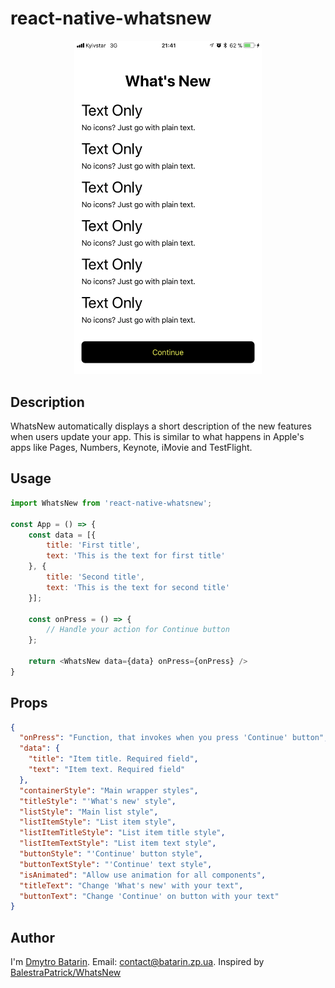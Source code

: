 # react-native-whatsnew

<p align="center"><img src ="example.png" width="300px"/></p>

## Description
WhatsNew automatically displays a short description of the new features when users update your app. This is similar to what happens in Apple's apps like Pages, Numbers, Keynote, iMovie and TestFlight.

## Usage
```js
import WhatsNew from 'react-native-whatsnew';

const App = () => {
	const data = [{
		title: 'First title',
		text: 'This is the text for first title'
	}, {
		title: 'Second title',
		text: 'This is the text for second title'
	}];
	
	const onPress = () => {
		// Handle your action for Continue button
	};
	
	return <WhatsNew data={data} onPress={onPress} />
}
```

## Props
```json
{
  "onPress": "Function, that invokes when you press 'Continue' button",
  "data": {
    "title": "Item title. Required field",
    "text": "Item text. Required field"
  },
  "containerStyle": "Main wrapper styles",
  "titleStyle": "'What's new' style",
  "listStyle": "Main list style",
  "listItemStyle": "List item style",
  "listItemTitleStyle": "List item title style",
  "listItemTextStyle": "List item text style",
  "buttonStyle": "'Continue' button style",
  "buttonTextStyle": "'Continue' text style",
  "isAnimated": "Allow use animation for all components",
  "titleText": "Change 'What's new' with your text",
  "buttonText": "Change 'Continue' on button with your text"
}
```

## Author
I'm [Dmytro Batarin](https://batarin.zp.ua). 
Email: [contact@batarin.zp.ua](mailto:contact@batarin.zp.ua).
Inspired by [BalestraPatrick/WhatsNew](https://github.com/BalestraPatrick/WhatsNew)